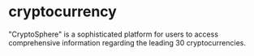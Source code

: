 # cryptocurrency
"CryptoSphere" is a sophisticated platform for users to access comprehensive information regarding the leading 30 cryptocurrencies.
